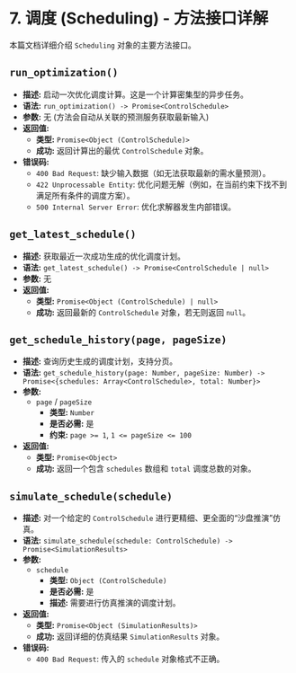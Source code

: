 # 7. 调度 (Scheduling) - 方法接口详解

本篇文档详细介绍 `Scheduling` 对象的主要方法接口。

## `run_optimization()`

*   **描述:** 启动一次优化调度计算。这是一个计算密集型的异步任务。
*   **语法:** `run_optimization() -> Promise<ControlSchedule>`
*   **参数:** 无 (方法会自动从关联的预测服务获取最新输入)
*   **返回值:**
    *   **类型:** `Promise<Object (ControlSchedule)>`
    *   **成功:** 返回计算出的最优 `ControlSchedule` 对象。
*   **错误码:**
    *   `400 Bad Request`: 缺少输入数据（如无法获取最新的需水量预测）。
    *   `422 Unprocessable Entity`: 优化问题无解（例如，在当前约束下找不到满足所有条件的调度方案）。
    *   `500 Internal Server Error`: 优化求解器发生内部错误。

## `get_latest_schedule()`

*   **描述:** 获取最近一次成功生成的优化调度计划。
*   **语法:** `get_latest_schedule() -> Promise<ControlSchedule | null>`
*   **参数:** 无
*   **返回值:**
    *   **类型:** `Promise<Object (ControlSchedule) | null>`
    *   **成功:** 返回最新的 `ControlSchedule` 对象，若无则返回 `null`。

## `get_schedule_history(page, pageSize)`

*   **描述:** 查询历史生成的调度计划，支持分页。
*   **语法:** `get_schedule_history(page: Number, pageSize: Number) -> Promise<{schedules: Array<ControlSchedule>, total: Number}>`
*   **参数:**
    *   `page` / `pageSize`
        *   **类型:** `Number`
        *   **是否必需:** 是
        *   **约束:** `page >= 1`, `1 <= pageSize <= 100`
*   **返回值:**
    *   **类型:** `Promise<Object>`
    *   **成功:** 返回一个包含 `schedules` 数组和 `total` 调度总数的对象。

## `simulate_schedule(schedule)`

*   **描述:** 对一个给定的 `ControlSchedule` 进行更精细、更全面的“沙盘推演”仿真。
*   **语法:** `simulate_schedule(schedule: ControlSchedule) -> Promise<SimulationResults>`
*   **参数:**
    *   `schedule`
        *   **类型:** `Object (ControlSchedule)`
        *   **是否必需:** 是
        *   **描述:** 需要进行仿真推演的调度计划。
*   **返回值:**
    *   **类型:** `Promise<Object (SimulationResults)>`
    *   **成功:** 返回详细的仿真结果 `SimulationResults` 对象。
*   **错误码:**
    *   `400 Bad Request`: 传入的 `schedule` 对象格式不正确。
